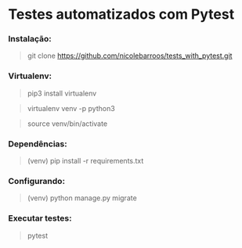 # Testes automatizados com Pytest

### Instalação:

> git clone https://github.com/nicolebarroos/tests_with_pytest.git

### Virtualenv:

>pip3 install virtualenv

>virtualenv venv -p python3

>source venv/bin/activate 

### Dependências:

>(venv) pip install -r requirements.txt

### Configurando:
>(venv) python manage.py migrate

### Executar testes:
>pytest
